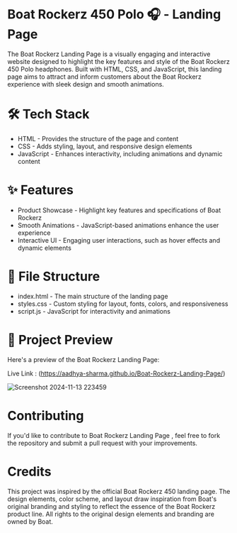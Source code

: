 # Boat Rockerz 450 Polo 🎧 - Landing Page 
The Boat Rockerz Landing Page is a visually engaging and interactive website designed to highlight the key features and style of the Boat Rockerz 450 Polo headphones. Built with HTML, CSS, and JavaScript, this landing page aims to attract and inform customers about the Boat Rockerz experience with sleek design and smooth animations.

# 🛠️ Tech Stack
- HTML - Provides the structure of the page and content
- CSS - Adds styling, layout, and responsive design elements
- JavaScript - Enhances interactivity, including animations and dynamic content
# ✨ Features
- Product Showcase - Highlight key features and specifications of Boat Rockerz
- Smooth Animations - JavaScript-based animations enhance the user experience
- Interactive UI - Engaging user interactions, such as hover effects and dynamic elements
# 📌 File Structure
- index.html - The main structure of the landing page
- styles.css - Custom styling for layout, fonts, colors, and responsiveness
- script.js - JavaScript for interactivity and animations

# 📸 Project Preview
Here's a preview of the Boat Rockerz Landing Page:

Live Link : (https://aadhya-sharma.github.io/Boat-Rockerz-Landing-Page/)


![Screenshot 2024-11-13 223459](https://github.com/user-attachments/assets/e9b0e662-bf5c-4ff2-8313-4dfa4847355d)

# Contributing
If you'd like to contribute to Boat Rockerz Landing Page , feel free to fork the repository and submit a pull request with your improvements.

# Credits
This project was inspired by the official Boat Rockerz 450 landing page. The design elements, color scheme, and layout draw inspiration from Boat's original branding and styling to reflect the essence of the Boat Rockerz product line. All rights to the original design elements and branding are owned by Boat.
